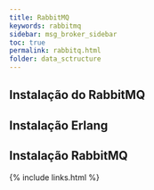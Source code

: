 ```yaml
---
title: RabbitMQ
keywords: rabbitmq
sidebar: msg_broker_sidebar
toc: true
permalink: rabbitq.html
folder: data_sctructure
---
```


## Instalação do RabbitMQ

## Instalação Erlang

## Instalação RabbitMQ

{% include links.html %}

